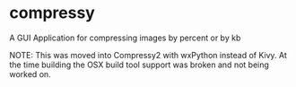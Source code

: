 # compressy
A GUI Application for compressing images by percent or by kb

NOTE: This was moved into Compressy2 with wxPython instead of Kivy. At the time building the OSX build tool support was broken and not being worked on.
